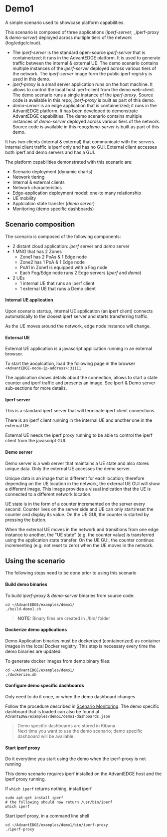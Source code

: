 # Demo1

A simple scenario used to showcase platform capabilities.

This scenario is composed of three applications (_iperf-server_, _iperf-proxy & _demo-server_) deployed across multiple tiers of the network (fog/edge/cloud).

- The _iperf-server_ is the standard open-source _iperf-server_ that is containerized; it runs in the AdvantEDGE platform. It is used to generate traffic between the internal & external UE. The demo scenario contains multiple instances of the _iperf-server_ deployed across various tiers of the network. The _iperf-server_ image form the public iperf registry is used in this demo.
- _iperf-proxy_ is a small server application runs on the host machine. It allows to control the local host iperf-client from the demo web-client. The demo scenario runs a single instance of the _iperf-proxy_. Source code is available in this repo; _iperf-proxy_ is built as part of this demo.
- _demo-server_ is an edge application that is containerized; it runs in the AdvantEDGE platform. It has been developed to demonstrate AdvantEDGE capabilities. The demo scenario contains multiple instances of _demo-server_ deployed across various tiers of the network. Source code is available in this repo;_demo-server_ is built as part of this demo.

It has two clients (internal & external) that communicate with the servers.
Internal client traffic is iperf only and has no GUI.
External client accesses both iperf and demo servers and has a GUI.

The platform capabilities demonstrated with this scenario are:

- Scenario deployment (dynamic charts)
- Network tiering
- Internal & external clients
- Network characteristics
- Edge-application deployment model: one-to many relationship
- UE mobility
- Applciation state transfer (_demo server_)
- Monitoring (demo specific dashboards)

## Scenario composition

The scenario is composed of the following components:

- 2 distant cloud application: _iperf_ server and _demo_ server
- 1 MNO that has 2 Zones
  - Zone1 has 2 PoAs & 1 Edge node
  - Zone2 has 1 PoA & 1 Edge node
  - PoA1 in Zone1 is equipped with a Fog node
  - Each Fog/Edge node runs 2 Edge servers (_iperf_ and _demo_)
- 2 UEs
  - 1 internal UE that runs an iperf client
  - 1 external UE that runs a Demo client

#### Internal UE application

Upon scenario startup, internal UE application (an iperf client) connects automatically to the closest iperf server and starts transferring traffic.

As the UE moves around the network, edge node instance will change.

#### External UE

External UE application is a javascript application running in an external browser.

To start the aooplcation, load the following page in the browser `<AdvantEDGE-node-ip-address>:31111`

The application shows details about the connection, allows to start a state counter and iperf traffic and presents an image. See Iperf & Demo server sub-sections for more details.

#### Iperf server

This is a standard iperf server that will terminate iperf client connections.

There is an iperf client running in the internal UE and another one in the external UE.

External UE needs the iperf proxy running to be able to control the iperf client from the javascript GUI.

#### Demo server

Demo server is a web server that maintains a UE state and also stores unique data.
Only the external UE accesses the demo server.

Unique data is an image that is different for each location; therefore depending on the UE location in the network, the external UE GUI will show a different image. This image provides a visual indication that the UE is connected to a different network location.

UE state is in the form of a counter incremented on the server every second. Counter lives on the server side and UE can only start/reset the counter and display its value.
On the UE GUI, the counter is started by pressing the button.

When the external UE moves in the network and transitions from one edge instance to another, the "UE state" (e.g. the counter value) is transferred using the application state transfer. On the UE GUI, the counter continue incrementing (e.g. not reset to zero) when the UE moves in the network.

## Using the scenario

The following steps need to be done prior to using this scenario

#### Build demo binaries

To build _iperf-proxy_ & _demo-server_ binaries from source code:

```
cd ~/AdvantEDGE/examples/demo1/
./build-demo1.sh
```

> **NOTE:** Binary files are created in ./bin/ folder

#### Dockerize demo applications

Demo Application binaries must be dockerized (containerized) as container images in the local Docker registry. This step is necessary every time the demo binaries are updated.

To generate docker images from demo binary files:

```
cd ~/AdvantEDGE/examples/demo1/
./dockerize.sh
```

#### Configure demo specific dashboards

Only need to do it once, or when the demo dashboard changes

Follow the procedure described in [Scenario Monitoring](../../docs/use/monitoring.md#configure-dashboards). The demo specific dashboard that is loaded can also be found at `AdvantEDGE/examples/demo1/demo1-dashboards.json`

> Demo specific dashboards are stored in Kibana.<br>
> Next time you want to use the demo scenario; demo specific dashboard will be available.

#### Start iperf proxy

Do it everytime you start using the demo when the iperf-proxy is not running

This demo scenario requires iperf installed on the AdvantEDGE host and the iperf proxy running.

If `which iperf` returns nothing, install iperf

```
sudo apt-get install iperf
# the following should now return /usr/bin/iperf
which iperf
```

Start iperf proxy, in a command line shell

```
cd ~/AdvantEDGE/examples/demo1/bin/iperf-proxy
./iperf-proxy
```
